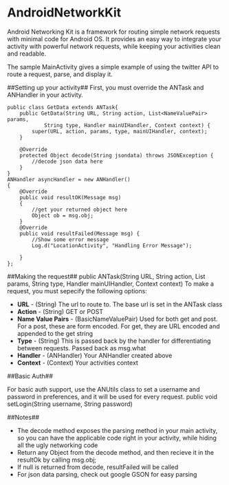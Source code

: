 AndroidNetworkKit
=================

Android Networking Kit is a framework for routing simple network requests with minimal code for Android OS.  It provides an easy way to integrate your activity with powerful network requests, while keeping your activities clean and readable.  

The sample MainActivity gives a simple example of using the twitter API to route a request, parse, and display it.

##Setting up your activity##
First, you must override the ANTask and ANHandler in your activity.

	public class GetData extends ANTask{
		public GetData(String URL, String action, List<NameValuePair> params,
				String type, Handler mainUIHandler, Context context) {
			super(URL, action, params, type, mainUIHandler, context);
		}

		@Override
		protected Object decode(String jsondata) throws JSONException {
			//decode json data here
		}
	}
	ANHandler asyncHandler = new ANHandler()
	{
		@Override
		public void resultOK(Message msg) 
		{
			//get your returned object here
			Object ob = msg.obj;
		}
		@Override
		public void resultFailed(Message msg) {
			//Show some error message
			Log.d("LocationActivity", "Handling Error Message");

		}
	};
    
##Making the request##
	public ANTask(String URL, String action, List<NameValuePair> params, String type, Handler mainUIHandler, Context context)
To make a request, you must sepecify the following options:
* __URL__ - (String) The url to route to.  The base url is set in the ANTask class
* __Action__ - (String) GET or POST
* __Name Value Pairs__ - (BasicNameValuePair) Used for both get and post.  For a post, these are form encoded.  For get, they are URL encoded and appended to the get string
* __Type__ - (String) This is passed back by the handler for differentiating between requests.  Passed back as msg.what
* __Handler__ - (ANHandler) Your ANHandler created above
* __Context__ - (Context) Your activities context

##Basic Auth##

For basic auth support, use the ANUtils class to set a username and password in preferences, and it will be used for every request.
	public void setLogin(String username, String password)

##Notes##
* The decode method exposes the parsing method in your main activity, so you can have the applicable code right in your activity, while hiding all the ugly networking code
* Return any Object from the decode method, and then recieve it in the resultOk by calling msg.obj;
* If null is returned from decode, resultFailed will be called
* For json data parsing, check out google GSON for easy parsing

